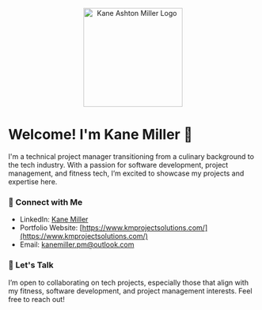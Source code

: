 <p align="center">
  <img src="https://www.kmprojectsolutions.com/images/secondary-logo.png" alt="Kane Ashton Miller Logo" width="200"/>
</p>

# Welcome! I'm Kane Miller 👋

I'm a technical project manager transitioning from a culinary background to the tech industry. With a passion for software development, project management, and fitness tech, I’m excited to showcase my projects and expertise here.

### 🤝 Connect with Me
- LinkedIn: [Kane Miller](https://www.linkedin.com/in/kane-a-miller/)
- Portfolio Website: [https://www.kmprojectsolutions.com/](https://www.kmprojectsolutions.com/)
- Email: [kanemiller.pm@outlook.com](mailto:kanemiller.pm@outlook.com)

### 💬 Let's Talk
I’m open to collaborating on tech projects, especially those that align with my fitness, software development, and project management interests. Feel free to reach out!
